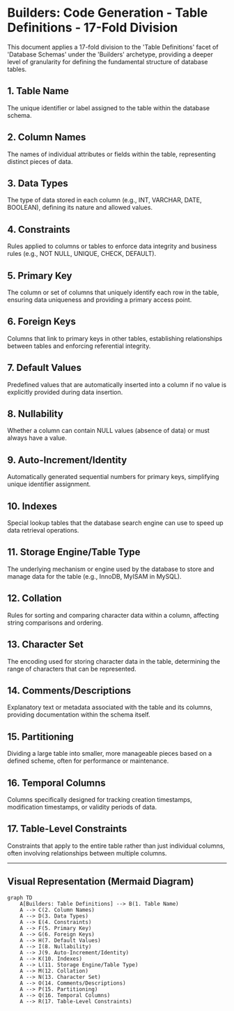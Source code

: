 # Builders: Code Generation - Table Definitions - 17-Fold Division

This document applies a 17-fold division to the 'Table Definitions' facet of 'Database Schemas' under the 'Builders' archetype, providing a deeper level of granularity for defining the fundamental structure of database tables.

## 1. Table Name

The unique identifier or label assigned to the table within the database schema.

## 2. Column Names

The names of individual attributes or fields within the table, representing distinct pieces of data.

## 3. Data Types

The type of data stored in each column (e.g., INT, VARCHAR, DATE, BOOLEAN), defining its nature and allowed values.

## 4. Constraints

Rules applied to columns or tables to enforce data integrity and business rules (e.g., NOT NULL, UNIQUE, CHECK, DEFAULT).

## 5. Primary Key

The column or set of columns that uniquely identify each row in the table, ensuring data uniqueness and providing a primary access point.

## 6. Foreign Keys

Columns that link to primary keys in other tables, establishing relationships between tables and enforcing referential integrity.

## 7. Default Values

Predefined values that are automatically inserted into a column if no value is explicitly provided during data insertion.

## 8. Nullability

Whether a column can contain NULL values (absence of data) or must always have a value.

## 9. Auto-Increment/Identity

Automatically generated sequential numbers for primary keys, simplifying unique identifier assignment.

## 10. Indexes

Special lookup tables that the database search engine can use to speed up data retrieval operations.

## 11. Storage Engine/Table Type

The underlying mechanism or engine used by the database to store and manage data for the table (e.g., InnoDB, MyISAM in MySQL).

## 12. Collation

Rules for sorting and comparing character data within a column, affecting string comparisons and ordering.

## 13. Character Set

The encoding used for storing character data in the table, determining the range of characters that can be represented.

## 14. Comments/Descriptions

Explanatory text or metadata associated with the table and its columns, providing documentation within the schema itself.

## 15. Partitioning

Dividing a large table into smaller, more manageable pieces based on a defined scheme, often for performance or maintenance.

## 16. Temporal Columns

Columns specifically designed for tracking creation timestamps, modification timestamps, or validity periods of data.

## 17. Table-Level Constraints

Constraints that apply to the entire table rather than just individual columns, often involving relationships between multiple columns.

---

## Visual Representation (Mermaid Diagram)

```mermaid
graph TD
    A[Builders: Table Definitions] --> B(1. Table Name)
    A --> C(2. Column Names)
    A --> D(3. Data Types)
    A --> E(4. Constraints)
    A --> F(5. Primary Key)
    A --> G(6. Foreign Keys)
    A --> H(7. Default Values)
    A --> I(8. Nullability)
    A --> J(9. Auto-Increment/Identity)
    A --> K(10. Indexes)
    A --> L(11. Storage Engine/Table Type)
    A --> M(12. Collation)
    A --> N(13. Character Set)
    A --> O(14. Comments/Descriptions)
    A --> P(15. Partitioning)
    A --> Q(16. Temporal Columns)
    A --> R(17. Table-Level Constraints)
```
